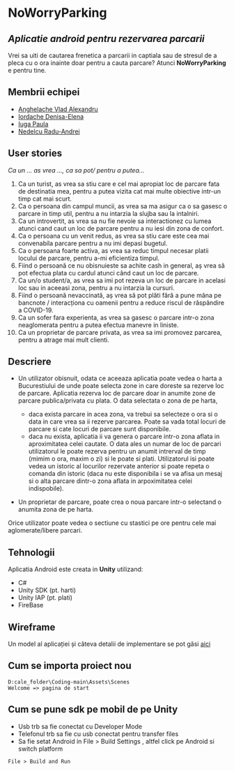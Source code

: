 # NoWorryParking 
## _Aplicatie android pentru rezervarea parcarii_

Vrei sa uiti de cautarea frenetica a parcarii in captiala sau de stresul de a pleca cu o ora inainte doar pentru a cauta parcare? Atunci **NoWorryParking** e pentru tine.

## Membrii echipei
* [Anghelache Vlad Alexandru](https://github.com/vladanghelache)
* [Iordache Denisa-Elena](https://github.com/denisaiordache)
* [Iuga Paula](https://github.com/iuga-paula)
* [Nedelcu Radu-Andrei](https://github.com/NedelcuRadu)

## User stories
_Ca un ... as vrea ..., ca sa pot/ pentru a putea..._
1. Ca un turist, as vrea  sa stiu care e cel mai apropiat loc de parcare fata de destinatia mea, pentru a putea vizita cat mai multe obiective intr-un timp cat mai scurt.
2. Ca o persoana din campul muncii, as vrea sa ma asigur ca o sa gasesc o parcare in timp util, pentru a nu intarzia la slujba sau la intalniri.
3. Ca un introvertit, as vrea sa nu fie nevoie sa interactionez cu lumea atunci cand caut un loc de parcare pentru a nu iesi din zona de confort.
4. Ca o persoana cu un venit redus, as vrea sa stiu care este cea mai convenabila parcare  pentru a nu imi depasi bugetul.
5. Ca o persoana foarte activa, as vrea sa reduc timpul necesar platii locului de parcare, pentru a-mi eficientiza timpul.
6. Fiind o persoană ce nu obisnuieste sa achite cash in general, aș vrea să pot efectua plata cu cardul atunci când caut un loc de parcare.
7. Ca un/o student/a, as vrea sa imi pot rezeva un loc de parcare in acelasi loc sau in aceeasi zona, pentru a nu intarzia la cursuri.
8. Fiind o persoană nevaccinată, aș vrea să pot plăti fără a pune mâna pe bancnote / interacționa cu oamenii pentru a reduce riscul de răspândire a COVID-19.
9. Ca un sofer fara experienta, as vrea sa gasesc o parcare intr-o zona neaglomerata pentru a putea efectua manevre in liniste.
10. Ca un proprietar de parcare privata, as vrea sa imi promovez parcarea, pentru a atrage mai mult clienti. 
<!--11. Ca un utilizator comun, as vrea sa fiu anuntat daca parcarea pe care am rezervat-o e ocupata de altcineva, pentru a putea alege alta in timp util.-->

## Descriere
* Un utilizator obisnuit, odata ce aceeaza aplicatia poate vedea o harta a Bucurestiului de unde poate selecta zone in care doreste sa rezerve loc de parcare.
Aplicatia rezerva loc de parcare doar in anumite zone de parcare publica/privata cu plata.
O data selectata o zona de pe harta, 
  - daca exista parcare in acea zona, va trebui sa selecteze o ora si o data in care vrea sa ii rezerve parcarea. Poate sa vada total locuri de parcare si cate locuri de parcare sunt disponibile. 
  - daca nu exista, aplicatia ii va genera o parcare intr-o zona aflata in aproximitatea celei cautate.
O data ales un numar de loc de parcari utilizatorul le poate rezerva pentru un anumit intrerval de timp (mimim o ora, maxim o zi) si le poate si plati.
Utilizatorul isi poate vedea un istoric al locurilor rezervate anterior si poate repeta o comanda din istoric (daca nu este disponibila i se va afisa un mesaj si o alta parcare dintr-o zona aflata in arpoximitatea celei indispobile).

* Un proprietar de parcare, poate crea o noua parcare intr-o selectand o anumita zona de pe harta.

Orice utilizator poate vedea o sectiune cu stastici pe ore pentru cele mai aglomerate/libere parcari.





## Tehnologii
Aplicatia Android este creata in **Unity** utilizand:
* C#
* Unity SDK (pt. harti)
* Unity IAP (pt. plati)
* FireBase


## Wireframe
Un model al aplicației și câteva detalii de implementare se pot găsi [aici](https://app.moqups.com/TB9tngLAkw/view)

## Cum se importa proiect nou
```
D:cale_folder\Coding-main\Assets\Scenes
Welcome => pagina de start
```

## Cum se pune sdk pe mobil de pe Unity
* Usb trb sa fie conectat cu Developer Mode
* Telefonul trb sa fie cu usb conectat pentru transfer files
* Sa fie setat Android in File > Build Settings , altfel click pe Android si switch platform
```
File > Build and Run

```
